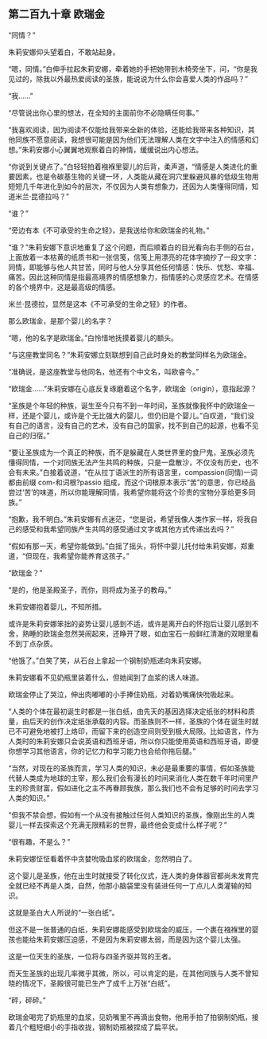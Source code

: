 ## 第二百九十章 欧瑞金
“同情？”

朱莉安娜仰头望着白，不敢站起身。

“嗯，同情。”白伸手拉起朱莉安娜，牵着她的手把她带到木椅旁坐下，问，“你是我见过的，除我以外最热爱阅读的圣族，能说说为什么你会喜爱人类的作品吗？”

“我……”

“尽管说出你心里的想法，在全知的主面前你不必隐瞒任何事。”

“我喜欢阅读，因为阅读不仅能给我带来全新的体验，还能给我带来各种知识，其他同族不愿意阅读，我想很可能是因为他们无法理解人类在文字中注入的情感和幻想。”朱莉安娜小心翼翼地观察着白的神情，缓缓说出内心想法。

“你说到关键点了。”白轻轻拍着襁褓里婴儿的后背，柔声道，“情感是人类进化的重要因素，也是令碳基生物的关键一环，人类能从藏在洞穴里躲避风暴的低级生物用短短几千年进化到如今的层次，不仅因为人类有想象力，还因为人类懂得同情，知道米兰·昆德拉吗？”

“谁？”

“旁边有本《不可承受的生命之轻》，是我送给你和欧瑞金的礼物。”

“谁？”朱莉安娜下意识地重复了这个问题，而后顺着白的目光看向右手侧的石台，上面放着一本枯黄的纸质书和一张信笺，信笺上用漂亮的花体字摘抄了一段文字：同情，即能够与他人共甘苦，同时与他人分享其他任何情感：快乐、忧愁、幸福、痛苦。因此这种同情是指最高境界的情感想象力，指情感的心灵感应艺术。在情感的各个境界中，这是最高级的情感。

米兰·昆德拉，显然是这本《不可承受的生命之轻》的作者。

那么欧瑞金，是那个婴儿的名字？

“嗯，他的名字是欧瑞金。”白怜惜地抚摸着婴儿的额头。

“与这座教堂同名？”朱莉安娜立刻联想到自己此时身处的教堂同样名为欧瑞金。

“准确说，是这座教堂与他同名，他还有个中文名，叫欧睿今。”

“欧瑞金……”朱莉安娜在心底反复琢磨着这个名字，欧瑞金（origin），意指起源？

“圣族是个年轻的种族，诞生至今只有不到一年时间，圣族就像我怀中的欧瑞金一样，还是个婴儿，或许是个无比强大的婴儿，但仍旧是个婴儿。”白叹道，“我们没有自己的语言，没有自己的艺术，没有自己的国家，找不到自己的起源，也看不见自己的归宿。”

“要让圣族成为一个真正的种族，而不是躲藏在人类世界里的食尸鬼，圣族必须先懂得同情，一个对同族无法产生共鸣的种族，只是一盘散沙，不仅没有历史，也不会有未来。”白接着说道，“在从拉丁语派生的所有语言里，compassion(同情)一词都由前缀 com-和词根?passio 组成，而这个词根原本表示“苦”的意思，你已经品尝过‘苦’的味道，所以你能理解同情，我希望你能将这个珍贵的宝物分享给更多同族。”

“抱歉，我不明白。”朱莉安娜有点迷茫，“您是说，希望我像人类作家一样，将我自己的感受和我希望同族产生共鸣的感受通过文字或其他方式传递出去吗？”

“假如有那一天，希望你能做到。”白摇了摇头，将怀中婴儿托付给朱莉安娜，郑重道，“但现在，我希望你能养育这孩子。”

“欧瑞金？”

“是的，他是圣殿圣子，而你，则将成为圣子的教母。”

朱莉安娜抱着婴儿，不知所措。

或许是朱莉安娜笨拙的姿势让婴儿感到不适，或许是离开白的怀抱后让婴儿感到不舍，熟睡的欧瑞金忽然哭闹起来，还睁开了眼，如血宝石一般鲜红清澈的双眼里看不到丁点杂质。

“他饿了。”白笑了笑，从石台上拿起一个钢制奶瓶递向朱莉安娜。

朱莉安娜看不见奶瓶里装着什么，但她闻到了血浆的诱人味道。

欧瑞金停止了哭泣，伸出肉嘟嘟的小手捧住奶瓶，对着奶嘴痛快吮吸起来。

“人类的个体在最初诞生时都是一张白纸，由先天的基因选择决定纸张的材料和质量，由后天的创作决定纸张承载的内容。而圣族则不一样，圣族的个体在诞生时就已不可避免地被打上烙印，而留下来的创造空间则受到极大局限。比如语言，作为人类时的朱莉安娜只会说英语和西班牙语，所以你只能使用英语和西班牙语，即便你想学习其他语言，你的记忆力和学习能力也会给你拖后腿。”

“当然，对现在的圣族而言，学习人类的知识，未必是最重要的事情，假如圣族能代替人类成为地球的主宰，那么我们会有漫长的时间来消化人类在数千年时间里产生的珍贵财富，假如进化之主不再眷顾我族，那么我们也不会有足够的时间去学习人类的知识。”

“但我不禁会想，假如有一个从没有接触过任何人类知识的圣族，像刚出生的人类婴儿一样去探索这个充满无限精彩的世界，最终他会变成什么样子呢？”

“很有趣，不是么？”

朱莉安娜怔怔看着怀中贪婪吮吸血浆的欧瑞金，忽然明白了。

这个婴儿是圣族，他在出生时就接受了转化仪式，连人类的身体器官都尚未发育完全就已经不再是人类，自然，他那小脑袋里没有装进任何一丁点儿人类灌输的知识。

这就是圣白大人所说的“一张白纸”。

但这不是一张普通的白纸，朱莉安娜能感受到欧瑞金的威压，一个裹在襁褓里的婴孩也能给朱莉安娜压迫感，不是因为朱莉安娜太弱，而是因为这个婴儿太强。

这是一位天生的圣族，一位将与四圣齐驱并驾的王者。

而天生圣族的出现几率微乎其微，所以，可以肯定的是，在其他同族与人类不曾知晓的情况下，圣殿很可能已生产了成千上万张“白纸”。

“砰，砰砰。”

欧瑞金喝完了奶瓶里的血浆，见奶嘴里不再滴出食物，他用手拍了拍钢制奶瓶，接着几个粗短细小的手指收拢，钢制奶瓶被捏成了扁平状。

